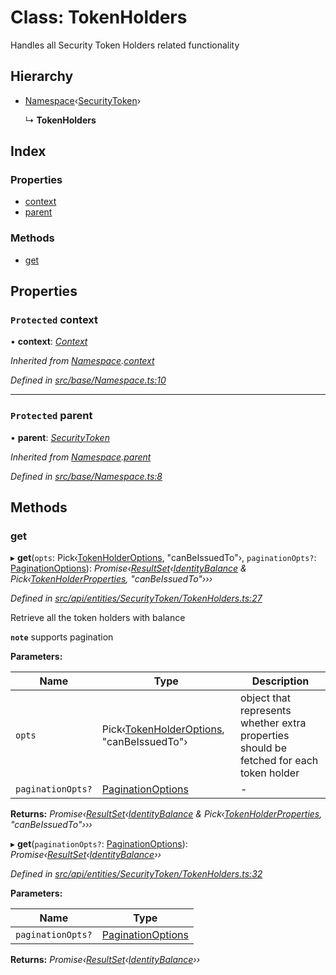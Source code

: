 # Class: TokenHolders

Handles all Security Token Holders related functionality

## Hierarchy

* [Namespace](_src_base_namespace_.namespace.md)‹[SecurityToken](_src_api_entities_securitytoken_index_.securitytoken.md)›

  ↳ **TokenHolders**

## Index

### Properties

* [context](_src_api_entities_securitytoken_tokenholders_.tokenholders.md#protected-context)
* [parent](_src_api_entities_securitytoken_tokenholders_.tokenholders.md#protected-parent)

### Methods

* [get](_src_api_entities_securitytoken_tokenholders_.tokenholders.md#get)

## Properties

### `Protected` context

• **context**: *[Context](_src_context_index_.context.md)*

*Inherited from [Namespace](_src_base_namespace_.namespace.md).[context](_src_base_namespace_.namespace.md#protected-context)*

*Defined in [src/base/Namespace.ts:10](https://github.com/PolymathNetwork/polymesh-sdk/blob/6f0a424/src/base/Namespace.ts#L10)*

___

### `Protected` parent

• **parent**: *[SecurityToken](_src_api_entities_securitytoken_index_.securitytoken.md)*

*Inherited from [Namespace](_src_base_namespace_.namespace.md).[parent](_src_base_namespace_.namespace.md#protected-parent)*

*Defined in [src/base/Namespace.ts:8](https://github.com/PolymathNetwork/polymesh-sdk/blob/6f0a424/src/base/Namespace.ts#L8)*

## Methods

###  get

▸ **get**(`opts`: Pick‹[TokenHolderOptions](../interfaces/_src_api_entities_securitytoken_types_.tokenholderoptions.md), "canBeIssuedTo"›, `paginationOpts?`: [PaginationOptions](../interfaces/_src_types_index_.paginationoptions.md)): *Promise‹[ResultSet](../interfaces/_src_types_index_.resultset.md)‹[IdentityBalance](../interfaces/_src_api_entities_securitytoken_types_.identitybalance.md) & Pick‹[TokenHolderProperties](../interfaces/_src_api_entities_securitytoken_types_.tokenholderproperties.md), "canBeIssuedTo"›››*

*Defined in [src/api/entities/SecurityToken/TokenHolders.ts:27](https://github.com/PolymathNetwork/polymesh-sdk/blob/6f0a424/src/api/entities/SecurityToken/TokenHolders.ts#L27)*

Retrieve all the token holders with balance

**`note`** supports pagination

**Parameters:**

Name | Type | Description |
------ | ------ | ------ |
`opts` | Pick‹[TokenHolderOptions](../interfaces/_src_api_entities_securitytoken_types_.tokenholderoptions.md), "canBeIssuedTo"› | object that represents whether extra properties should be fetched for each token holder  |
`paginationOpts?` | [PaginationOptions](../interfaces/_src_types_index_.paginationoptions.md) | - |

**Returns:** *Promise‹[ResultSet](../interfaces/_src_types_index_.resultset.md)‹[IdentityBalance](../interfaces/_src_api_entities_securitytoken_types_.identitybalance.md) & Pick‹[TokenHolderProperties](../interfaces/_src_api_entities_securitytoken_types_.tokenholderproperties.md), "canBeIssuedTo"›››*

▸ **get**(`paginationOpts?`: [PaginationOptions](../interfaces/_src_types_index_.paginationoptions.md)): *Promise‹[ResultSet](../interfaces/_src_types_index_.resultset.md)‹[IdentityBalance](../interfaces/_src_api_entities_securitytoken_types_.identitybalance.md)››*

*Defined in [src/api/entities/SecurityToken/TokenHolders.ts:32](https://github.com/PolymathNetwork/polymesh-sdk/blob/6f0a424/src/api/entities/SecurityToken/TokenHolders.ts#L32)*

**Parameters:**

Name | Type |
------ | ------ |
`paginationOpts?` | [PaginationOptions](../interfaces/_src_types_index_.paginationoptions.md) |

**Returns:** *Promise‹[ResultSet](../interfaces/_src_types_index_.resultset.md)‹[IdentityBalance](../interfaces/_src_api_entities_securitytoken_types_.identitybalance.md)››*
